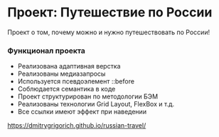 # Проект: Путешествие по России

Проект о том, почему можно и нужно путешествовать по России!

### Функционал проекта
* Реализована адаптивная верстка
* Реализованы медиазапросы
* Используется псевдоэлемент ::before
* Соблюдается семантика в коде
* Проект структурирован по методологии БЭМ
* Реализованы технологии Grid Layout, FlexBox и т.д.
* Все ссылки имеют эффект при наведении

https://dmitrygrigorich.github.io/russian-travel/

